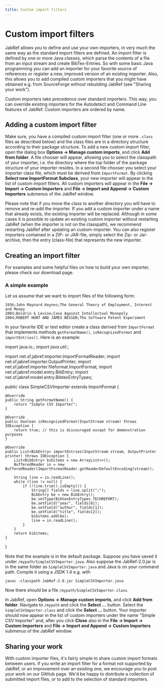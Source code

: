 ```yaml
---
title: Custom import filters
---
```


# Custom import filters

JabRef allows you to define and use your own importers, in very much the same way as the standard import filters are defined. An import filter is defined by one or more Java *classes*, which parse the contents of a file from an input stream and create BibTex-Entries. So with some basic Java programming you can add an importer for your favorite source of references or register a new, improved version of an existing importer. Also, this allows you to add compiled custom importers that you might have obtained e.g. from SourceForge without rebuilding JabRef (see "Sharing your work").

Custom importers take precedence over standard importers. This way, you can override existing importers for the Autodetect and Command Line features of JabRef. Custom importers are ordered by name.

## Adding a custom import filter

Make sure, you have a compiled custom import filter (one or more `.class` files as described below) and the class files are in a directory structure according to their package structure. To add a new custom import filter, open the dialog box **Options -&gt; Manage custom imports**, and click **Add from folder**. A file chooser will appear, allowing you to select the classpath of your importer, i.e. the directory where the top folder of the package structure of your importer resides. In a second file chooser you select your importer class file, which must be derived from `ImportFormat`. By clicking **Select new ImportFormat Subclass**, your new importer will appear in the list of custom import filters. All custom importers will appear in the **File -&gt; Import -&gt; Custom Importers** and **File -&gt; Import and Append -&gt; Custom Importers** submenus of the JabRef window.

Please note that if you move the class to another directory you will have to remove and re-add the importer. If you add a custom importer under a name that already exists, the existing importer will be replaced. Although in some cases it is possible to update an existing custom importer without restarting JabRef (when the importer is not on the classpath), we recommend restarting JabRef after updating an custom-importer. You can also register importers contained in a ZIP- or JAR-file, simply select the Zip- or Jar-archive, then the entry (class-file) that represents the new importer.

## Creating an import filter

For examples and some helpful files on how to build your own importer, please check our download page.

### A simple example

Let us assume that we want to import files of the following form:

    1936;John Maynard Keynes;The General Theory of Employment, Interest and Money
    2003;Boldrin & Levine;Case Against Intellectual Monopoly
    2004;ROBERT HUNT AND JAMES BESSEN;The Software Patent Experiment

In your favorite IDE or text editor create a class derived from `ImportFormat` that implements methods `getFormatName()`, `isRecognizedFormat` and `importEntries()`. Here is an example:

import java.io.*;
import java.util.*;

import net.sf.jabref.importer.ImportFormatReader;
import net.sf.jabref.importer.OutputPrinter;
import net.sf.jabref.importer.fileformat.ImportFormat;
import net.sf.jabref.model.entry.BibEntry;
import net.sf.jabref.model.entry.BibtexEntryTypes;

public class SimpleCSVImporter extends ImportFormat {

    @Override
    public String getFormatName() {
        return "Simple CSV Importer";
    }

    @Override
    public boolean isRecognizedFormat(InputStream stream) throws IOException {
        return true; // this is discouraged except for demonstration purposes
    }

    @Override
    public List<BibEntry> importEntries(InputStream stream, OutputPrinter printer) throws IOException {
        List<BibEntry> bibitems = new ArrayList<>();
        BufferedReader in = new BufferedReader(ImportFormatReader.getReaderDefaultEncoding(stream));

        String line = in.readLine();
        while (line != null) {
            if (!line.trim().isEmpty()) {
                String[] fields = line.split(";");
                BibEntry be = new BibEntry();
                be.setType(BibtexEntryTypes.TECHREPORT);
                be.setField("year", fields[0]);
                be.setField("author", fields[1]);
                be.setField("title", fields[2]);
                bibitems.add(be);
                line = in.readLine();
            }
        }
        return bibitems;
    }
}


Note that the example is in the default package. Suppose you have saved it under `/mypath/SimpleCSVImporter.java`. Also suppose the JabRef-2.0.jar is in the same folder as `SimpleCSVImporter.java` and Java is on your command path. Compile it using a JSDK 1.4 e.g. with

    javac -classpath JabRef-2.0.jar SimpleCSVImporter.java

Now there should be a file `/mypath/SimpleCSVImporter.class`.

In JabRef, open **Options -&gt; Manage custom imports**, and click **Add from folder**. Navigate to `/mypath` and click the **Select ...** button. Select the `SimpleCSVImporter.class` and click the **Select ...** button. Your importer should now appear in the list of custom importers under the name "Simple CSV Importer" and, after you click **Close** also in the **File -&gt; Import -&gt; Custom Importers** and **File -&gt; Import and Append -&gt; Custom Importers** submenus of the JabRef window.

## Sharing your work

With custom importer files, it's fairly simple to share custom import formats between users. If you write an import filter for a format not supported by JabRef, or an improvement over an existing one, we encourage you to post your work on our GitHub page. We'd be happy to distribute a collection of submitted import files, or to add to the selection of standard importers.
